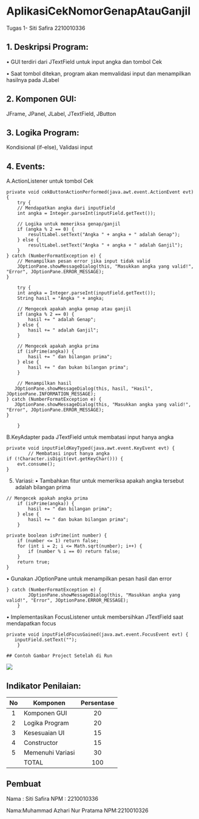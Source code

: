 # AplikasiCekNomorGenapAtauGanjil
 Tugas 1- Siti Safira 2210010336

## 1. Deskripsi Program:
• GUI terdiri dari JTextField untuk input angka dan tombol Cek

• Saat tombol ditekan, program akan memvalidasi input dan
menampilkan hasilnya pada JLabel

## 2. Komponen GUI: 
JFrame, JPanel, JLabel, JTextField, JButton

## 3. Logika Program: 
Kondisional (if-else), Validasi input

## 4. Events:
A.ActionListener untuk tombol Cek
~~~
private void cekButtonActionPerformed(java.awt.event.ActionEvent evt) {                                          
    try {
    // Mendapatkan angka dari inputField
    int angka = Integer.parseInt(inputField.getText());

    // Logika untuk memeriksa genap/ganjil
    if (angka % 2 == 0) {
        resultLabel.setText("Angka " + angka + " adalah Genap");
    } else {
        resultLabel.setText("Angka " + angka + " adalah Ganjil");
    }
} catch (NumberFormatException e) {
    // Menampilkan pesan error jika input tidak valid
    JOptionPane.showMessageDialog(this, "Masukkan angka yang valid!", "Error", JOptionPane.ERROR_MESSAGE);
}

    try {
    int angka = Integer.parseInt(inputField.getText());
    String hasil = "Angka " + angka;

    // Mengecek apakah angka genap atau ganjil
    if (angka % 2 == 0) {
        hasil += " adalah Genap";
    } else {
        hasil += " adalah Ganjil";
    }

    // Mengecek apakah angka prima
    if (isPrime(angka)) {
        hasil += " dan bilangan prima";
    } else {
        hasil += " dan bukan bilangan prima";
    }

    // Menampilkan hasil
   JOptionPane.showMessageDialog(this, hasil, "Hasil", JOptionPane.INFORMATION_MESSAGE);
} catch (NumberFormatException e) {
   JOptionPane.showMessageDialog(this, "Masukkan angka yang valid!", "Error", JOptionPane.ERROR_MESSAGE);
}

    }  
~~~
B.KeyAdapter pada JTextField untuk membatasi input hanya angka
~~~
private void inputFieldKeyTyped(java.awt.event.KeyEvent evt) {                                    
        // Membatasi input hanya angka
if (!Character.isDigit(evt.getKeyChar())) {
    evt.consume();
}
~~~
5. Variasi:
• Tambahkan fitur untuk memeriksa apakah angka tersebut adalah bilangan prima
~~~
// Mengecek apakah angka prima
    if (isPrime(angka)) {
        hasil += " dan bilangan prima";
    } else {
        hasil += " dan bukan bilangan prima";
    }

private boolean isPrime(int number) {
    if (number <= 1) return false;
    for (int i = 2; i <= Math.sqrt(number); i++) {
        if (number % i == 0) return false;
    }
    return true;
}
 ~~~
• Gunakan JOptionPane untuk menampilkan pesan hasil dan error
 ~~~
 } catch (NumberFormatException e) {
         JOptionPane.showMessageDialog(this, "Masukkan angka yang valid!", "Error", JOptionPane.ERROR_MESSAGE);
     }

~~~
• Implementasikan FocusListener untuk membersihkan JTextField saat mendapatkan focus
~~~
private void inputFieldFocusGained(java.awt.event.FocusEvent evt) {                                       
   inputField.setText("");
    } 
~~~

    ## Contoh Gambar Project Setelah di Run
![](https://github.com/firaaaa10/CekNomorGenapAtauGanjil/blob/main/Cuplikan%20layar%202024-11-04%20102016.png)
 

## Indikator Penilaian:

| No  | Komponen         |  Persentase  |
| :-: | --------------   |   :-----:    |
|  1  | Komponen GUI     |    20    |
|  2  | Logika Program   |    20    |
|  3  | Kesesuaian UI    |    15    |
|  4  | Constructor      |    15    |
|  5  | Memenuhi Variasi |    30    |
|     | TOTAL        | 100 |

## Pembuat

Nama   : Siti Safira
NPM    : 2210010336

Nama:Muhammad Azhari Nur Pratama
NPM:2210010326
